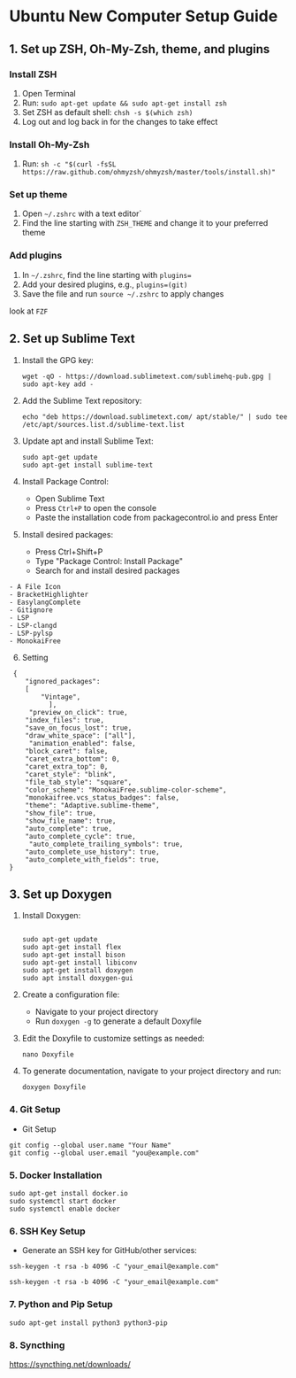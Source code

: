 # Ubuntu New Computer Setup Guide

## 1. Set up ZSH, Oh-My-Zsh, theme, and plugins

### Install ZSH
1. Open Terminal
2. Run: `sudo apt-get update && sudo apt-get install zsh`
3. Set ZSH as default shell: `chsh -s $(which zsh)`
4. Log out and log back in for the changes to take effect

### Install Oh-My-Zsh
1. Run: `sh -c "$(curl -fsSL https://raw.github.com/ohmyzsh/ohmyzsh/master/tools/install.sh)"`

### Set up theme
1. Open `~/.zshrc` with a text editor\`
2. Find the line starting with `ZSH_THEME` and change it to your preferred theme

### Add plugins
1. In `~/.zshrc`, find the line starting with `plugins=`
2. Add your desired plugins, e.g., `plugins=(git)`
3. Save the file and run `source ~/.zshrc` to apply changes

look at ``FZF``


## 2. Set up Sublime Text

1. Install the GPG key:
   ```
   wget -qO - https://download.sublimetext.com/sublimehq-pub.gpg | sudo apt-key add -
   ```

2. Add the Sublime Text repository:
   ```
   echo "deb https://download.sublimetext.com/ apt/stable/" | sudo tee /etc/apt/sources.list.d/sublime-text.list
   ```

3. Update apt and install Sublime Text:
   ```
   sudo apt-get update
   sudo apt-get install sublime-text
   ```

4. Install Package Control:
   - Open Sublime Text
   - Press ``Ctrl+P`` to open the console
   - Paste the installation code from packagecontrol.io and press Enter

5. Install desired packages:
   - Press Ctrl+Shift+P
   - Type "Package Control: Install Package"
   - Search for and install desired packages
 
 ```
 - A File Icon
 - BracketHighlighter
 - EasylangComplete
 - Gitignore
 - LSP
 - LSP-clangd
 - LSP-pylsp
 - MonokaiFree

 ```

 6. Setting

```
 {
	"ignored_packages":
	[
		"Vintage",
          ],
	 "preview_on_click": true,
	"index_files": true,
	"save_on_focus_lost": true,
	"draw_white_space": ["all"],
	 "animation_enabled": false,
    "block_caret": false,
    "caret_extra_bottom": 0,
    "caret_extra_top": 0,
    "caret_style": "blink",
    "file_tab_style": "square",
    "color_scheme": "MonokaiFree.sublime-color-scheme",
    "monokaifree.vcs_status_badges": false,
    "theme": "Adaptive.sublime-theme",
    "show_file": true,
    "show_file_name": true,
    "auto_complete": true,
    "auto_complete_cycle": true,
     "auto_complete_trailing_symbols": true,
    "auto_complete_use_history": true,
    "auto_complete_with_fields": true,
}
```

## 3. Set up Doxygen

1. Install Doxygen:
   ```

   sudo apt-get update
   sudo apt-get install flex
   sudo apt-get install bison
   sudo apt-get install libiconv
   sudo apt-get install doxygen
   sudo apt install doxygen-gui
   ```

2. Create a configuration file:
   - Navigate to your project directory
   - Run `doxygen -g` to generate a default Doxyfile

3. Edit the Doxyfile to customize settings as needed:
   ```
   nano Doxyfile
   ```

4. To generate documentation, navigate to your project directory and run:
   ```
   doxygen Doxyfile
   ```

### 4. Git Setup

- Git Setup

```arduino
git config --global user.name "Your Name"
git config --global user.email "you@example.com"
```
 
### 5. Docker Installation

```
sudo apt-get install docker.io
sudo systemctl start docker
sudo systemctl enable docker
```
### 6. SSH Key Setup

- Generate an SSH key for GitHub/other services:
```
ssh-keygen -t rsa -b 4096 -C "your_email@example.com"
```

```
ssh-keygen -t rsa -b 4096 -C "your_email@example.com"
```
### 7. Python and Pip Setup
```
sudo apt-get install python3 python3-pip
```
### 8. Syncthing

https://syncthing.net/downloads/
